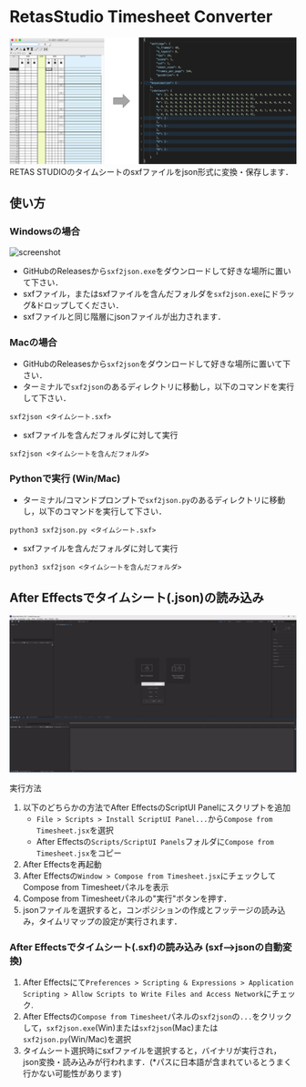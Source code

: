 # RetasStudio Timesheet Converter

![teaser](images/teaser.png)
RETAS STUDIOのタイムシートのsxfファイルをjson形式に変換・保存します．

## 使い方
### Windowsの場合
![screenshot](images/screenshot.gif)
- GitHubのReleasesから`sxf2json.exe`をダウンロードして好きな場所に置いて下さい．
- sxfファイル，またはsxfファイルを含んだフォルダを`sxf2json.exe`にドラッグ&ドロップしてください．
- sxfファイルと同じ階層にjsonファイルが出力されます．

### Macの場合
- GitHubのReleasesから`sxf2json`をダウンロードして好きな場所に置いて下さい．
- ターミナルで`sxf2json`のあるディレクトリに移動し，以下のコマンドを実行して下さい．
```
sxf2json <タイムシート.sxf>
```
- sxfファイルを含んだフォルダに対して実行
```
sxf2json <タイムシートを含んだフォルダ>
```
### Pythonで実行 (Win/Mac)
- ターミナル/コマンドプロンプトで`sxf2json.py`のあるディレクトリに移動し，以下のコマンドを実行して下さい．
```
python3 sxf2json.py <タイムシート.sxf>
```
- sxfファイルを含んだフォルダに対して実行
```
python3 sxf2json <タイムシートを含んだフォルダ>
```
## After Effectsでタイムシート(.json)の読み込み
![ae](images/ae.gif)

<!-- `loadTimesheet.jsx`を以下のパスに配置してください． -->
<!-- - `C:\Program Files\Adobe\Adobe After Effects <Version>\Support Files\Scripts\ScriptUI Panels` (Win) 
- `Applications/Adobe After Effects <Version>/Scripts/ScriptUI Panels` (Mac) -->

実行方法
1. 以下のどちらかの方法でAfter EffectsのScriptUI Panelにスクリプトを追加
    - `File > Scripts > Install ScriptUI Panel...`から`Compose from Timesheet.jsx`を選択
    - After Effectsの`Scripts/ScriptUI Panels`フォルダに`Compose from Timesheet.jsx`をコピー
1. After Effectsを再起動
1. After Effectsの`Window > Compose from Timesheet.jsx`にチェックしてCompose from Timesheetパネルを表示
1. Compose from Timesheetパネルの"実行"ボタンを押す．
1. jsonファイルを選択すると，コンポジションの作成とフッテージの読み込み，タイムリマップの設定が実行されます．


### After Effectsでタイムシート(.sxf)の読み込み (sxf-->jsonの自動変換)
1. After Effectsにて`Preferences > Scripting & Expressions > Application Scripting > Allow Scripts to Write Files and Access Network`にチェック.
1. After Effectsの`Compose from Timesheet`パネルの`sxf2json`の`...`をクリックして，`sxf2json.exe`(Win)または`sxf2json`(Mac)または`sxf2json.py`(Win/Mac)を選択
1. タイムシート選択時にsxfファイルを選択すると，バイナリが実行され，json変換・読み込みが行われます．(*パスに日本語が含まれているとうまく行かない可能性があります)